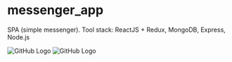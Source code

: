 # messenger_app
SPA (simple messenger). Tool stack: ReactJS + Redux, MongoDB, Express, Node.js

![GitHub Logo](https://raw.githubusercontent.com/QWERTYacc/tech/master/messenger_app/messenger_app__profile.png) ![GitHub Logo](https://raw.githubusercontent.com/QWERTYacc/tech/master/messenger_app/messenger_app__dialogs_list.png)
